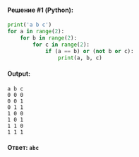 #### Решение #1 (Python):
```python
print('a b c')
for a in range(2):
    for b in range(2):
        for c in range(2):
            if (a == b) or (not b or c):
                print(a, b, c)
```

#### Output:
```
a b c
0 0 0
0 0 1
0 1 1
1 0 0
1 0 1
1 1 0
1 1 1
```

#### Ответ: `abc`
